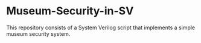 # Museum-Security-in-SV
This repository consists of a System Verilog script that implements a simple museum security system.
